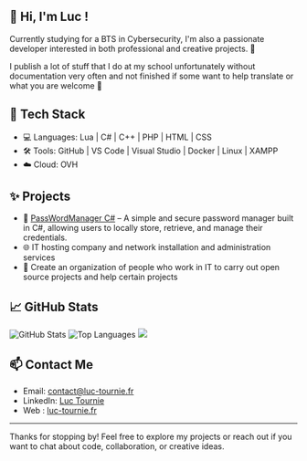 ## 👋 Hi, I'm Luc !

Currently studying for a BTS in Cybersecurity, I'm also a passionate developer interested in both professional and creative projects. 🚀

I publish a lot of stuff that I do at my school unfortunately without documentation very often and not finished if some want to help translate or what you are welcome 🙂
## 🧰 Tech Stack

- 💻 Languages: Lua | C# | C++ | PHP | HTML | CSS  
- 🛠️ Tools: GitHub | VS Code | Visual Studio | Docker | Linux | XAMPP
- ☁️ Cloud: OVH

## ✨ Projects

- 🔧 [PassWordManager C#](https://github.com/pixe71/PassWord-Manager) – A simple and secure password manager built in C#, allowing users to locally store, retrieve, and manage their credentials.
- 🌐 IT hosting company and network installation and administration services
- 👥 Create an organization of people who work in IT to carry out open source projects and help certain projects

## 📈 GitHub Stats

<!-- GitHub Stats avec thème par défaut -->
![GitHub Stats](https://github-readme-stats.vercel.app/api?username=pixe71&show_icons=true) <!-- Top Languages avec thème par défaut --> 
![Top Languages](https://github-readme-stats.vercel.app/api/top-langs/?username=pixe71&layout=compact)
![](https://nirzak-streak-stats.vercel.app/?user=pixe71&theme=default&hide_border=false)<br/>

## 📫 Contact Me
- Email: [contact@luc-tournie.fr](mailto:contact@luc-tournie.fr)  
- LinkedIn: [Luc Tournie](https://www.linkedin.com/in/luc-tourni%C3%A9-862ba0224/)
- Web : [luc-tournie.fr](https://luc-tournie.fr)

---

Thanks for stopping by! Feel free to explore my projects or reach out if you want to chat about code, collaboration, or creative ideas.
